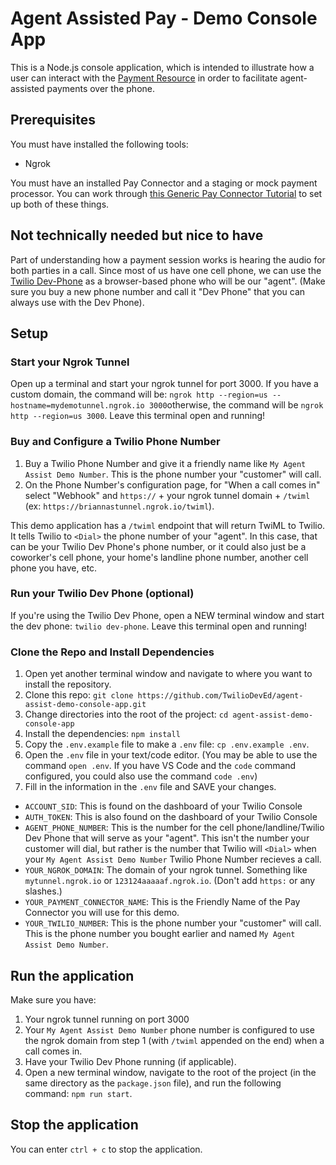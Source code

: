 # Agent Assisted Pay - Demo Console App

This is a Node.js console application, which is intended to illustrate how a user can interact with the [Payment Resource](https://www.twilio.com/docs/voice/api/payment-resource) in order to facilitate agent-assisted payments over the phone. 

## Prerequisites 
You must have installed the following tools:
- Ngrok 

You must have an installed Pay Connector and a staging or mock payment processor. You can work through [this Generic Pay Connector Tutorial](https://www.twilio.com/docs/voice/tutorials/how-to-capture-payment-during-a-voice-call-generic-pay-connector) to set up both of these things.

## Not technically needed but nice to have

Part of understanding how a payment session works is hearing the audio for both parties in a call. Since most of us have one cell phone, we can use the [Twilio Dev-Phone](https://www.twilio.com/docs/labs/dev-phone) as a browser-based phone who will be our "agent". (Make sure you buy a new phone number and call it "Dev Phone" that you can always use with the Dev Phone). 

## Setup

### Start your Ngrok Tunnel
Open up a terminal and start your ngrok tunnel for port 3000. If you have a custom domain, the command will be: `ngrok http --region=us --hostname=mydemotunnel.ngrok.io 3000`otherwise, the command will be `ngrok http --region=us 3000`. Leave this terminal open and running! 

### Buy and Configure a Twilio Phone Number
1. Buy a Twilio Phone Number and give it a friendly name like `My Agent Assist Demo Number`. This is the phone number your "customer" will call. 
1. On the Phone Number's configuration page, for "When a call comes in" select "Webhook" and `https://` + your ngrok tunnel domain + `/twiml` (ex: `https://briannastunnel.ngrok.io/twiml`). 

This demo application has a `/twiml` endpoint that will return TwiML to Twilio. It tells Twilio to `<Dial>` the phone number of your "agent". In this case, that can be your Twilio Dev Phone's phone number, or it could also just be a coworker's cell phone, your home's landline phone number, another cell phone you have, etc. 

### Run your Twilio Dev Phone (optional)
If you're using the Twilio Dev Phone, open a NEW terminal window and start the dev phone: `twilio dev-phone`. Leave this terminal open and running!

### Clone the Repo and Install Dependencies

1. Open yet another terminal window and navigate to where you want to install the repository. 
1. Clone this repo: `git clone https://github.com/TwilioDevEd/agent-assist-demo-console-app.git`
1. Change directories into the root of the project: `cd agent-assist-demo-console-app`
1. Install the dependencies: `npm install`
1. Copy the `.env.example` file to make a `.env` file: `cp .env.example .env`. 
1. Open the `.env` file in your text/code editor. (You may be able to use the command `open .env`. If you have VS Code and the `code` command configured, you could also use the command `code .env`)
1. Fill in the information in the `.env` file and SAVE your changes. 
  - `ACCOUNT_SID`: This is found on the dashboard of your Twilio Console
  - `AUTH_TOKEN`: This is also found on the dashboard of your Twilio Console
  - `AGENT_PHONE_NUMBER`: This is the number for the cell phone/landline/Twilio Dev Phone that will serve as your "agent". This isn't the number your customer will dial, but rather is the number that Twilio will `<Dial>` when your `My Agent Assist Demo Number` Twilio Phone Number recieves a call.
  - `YOUR_NGROK_DOMAIN`: The domain of your ngrok tunnel. Something like `mytunnel.ngrok.io` or `123124aaaaaf.ngrok.io`. (Don't add `https:` or any slashes.)
  - `YOUR_PAYMENT_CONNECTOR_NAME`: This is the Friendly Name of the Pay Connector you will use for this demo. 
  - `YOUR_TWILIO_NUMBER`: This is the phone number your "customer" will call. This is the phone number you bought earlier and named `My Agent Assist Demo Number`. 

## Run the application

Make sure you have:
1. Your ngrok tunnel running on port 3000
1. Your `My Agent Assist Demo Number` phone number is configured to use the ngrok domain from step 1 (with `/twiml` appended on the end) when a call comes in. 
1. Have your Twilio Dev Phone running (if applicable).
1. Open a new terminal window, navigate to the root of the project (in the same directory as the `package.json` file), and run the following command: `npm run start`.

## Stop the application

You can enter `ctrl + c` to stop the application. 